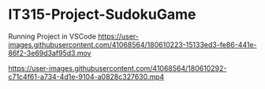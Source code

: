 # IT315-Project-SudokuGame




Running Project in VSCode
https://user-images.githubusercontent.com/41068564/180610223-15133ed3-fe86-441e-86f2-3e69d3af95d3.mov



https://user-images.githubusercontent.com/41068564/180610292-c71c4f61-a734-4d1e-9104-a0828c327630.mp4

